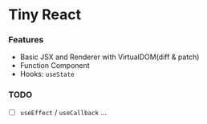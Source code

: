 # Tiny React

### Features
+ Basic JSX and Renderer with VirtualDOM(diff & patch)
+ Function Component
+ Hooks: `useState` 


### TODO
- [ ] `useEffect` / `useCallback` ...
